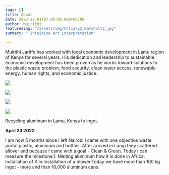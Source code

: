 ```yaml
---
tags: []
title: About
date: 2022-12-01T07:00:00.000+00:00
author: Muirithi
featuredimg: "/assets/img/holiday2_maryholtz.jpg"
summary: " intuitive art interpretation"

---
```

Muirithi Jariffe has worked with local economic development in Lamu region of Kenya for several years. His dedication and leadership to sustainable economic development has been proven as he works toward solutions to the plastic waste problem, food security, clean water access, renewable energy, human rights, and economic justice.

![](/assets/img/jar3.jpg)

![](/assets/img/jar2.jpg)

![](/assets/img/jar4.jpg)

![](/assets/img/jar4.jpg)

Recycling aluminum in Lamu, Kenya to ingot.

**April 23 2022**

I am now 5 months since I left Nairobi.I came with one objective waste portal.plastic, aluminum and bottles.  After arrived in Lamp they scattered allover and because I came with a goal - Clean & Green.  Today I can measure the milestone.1.  Melting aluminum how it is done in Africa.  Installation of Kiln.Installation of a blower.Today we have more than 100 kg ingot - more and than 10,000 aluminum cans.